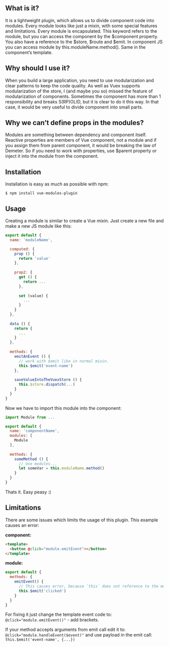 ## What is it?
It is a lightweight plugin, which allows us to divide component code into modules.
Every module looks like just a mixin, with some special features and limitations.
Every module is encapsulated. This keyword refers to the module,
but you can access the component by the $component property. You also have a reference to the $store, $route and
$emit. In component JS you can access module by this.moduleName.method(). Same in the component’s template.

## Why should I use it?
When you build a large application, you need to use modularization and clear patterns to keep the code quality. As well as Vuex supports modularization of the store, I (and maybe you so) missed the feature of modularization of components. Sometimes the component has more than 1 responsibility and breaks S(RP)OLID, but it is clear to do it this way. In that case, it would be very useful to divide component into small parts.
## Why we can’t define props in the modules?
Modules are something between dependency and component itself. Reactive properties are members of Vue component, not a module and if you assign them from parent component, it would be breaking the law of Demeter. So if you need to work with properties, use $parent property or inject it into the module from the component.

## Installation
Installation is easy as much as possible with npm:
```
$ npm install vue-modules-plugin
```

## Usage

Creating a module is similar to create a Vue mixin. Just create a new file and make a new JS module like this:

```javascript
export default {
  name: 'moduleName',

  computed: {
    prop () {
      return 'value'
    },
    
    prop2: {
      get () {
        return ...
      },
      
      set (value) {
        ...
      }
    }
  },
  
  data () {
    return {
      ...
    }
  },
  
  methods: {
    emitAnEvent () {
      // work with $emit like in normal mixin.
      this.$emit('event-name')
    },
    
    saveValueIntoTheVuexStore () {
      this.$store.dispatch(...)
    }
  }
}
```

Now we have to import this module into the component:
```javascript
import Module from ...

export default {
  name: 'componentName',
  modules: [
    Module
  ],
  
  methods: {
    someMethod () {
      // Use modules...
      let someVar = this.moduleName.method()
    }
  }
}
```
Thats it. Easy peasy :)

## Limitations
There are some issues which limits the usage of this plugin. This example causes an error:

**component:**
```html
<template>
  <button @click="module.emitEvent"></button>
</template>
```
**module:**
```javascript
export default {
  methods: {
    emitEvent() {
      // This causes error, because `this` does not reference to the module object.
      this.$emit('clicked')
    }
  }
}
```

For fixing it just change the template event code to: `@click="module.emitEvent()"` - add brackets.

If your method accepts arguments from emit call edit it to: `@click="module.handleEvent($event)"` and use payload in the emit call: `this.$emit('event-name', {...})`
